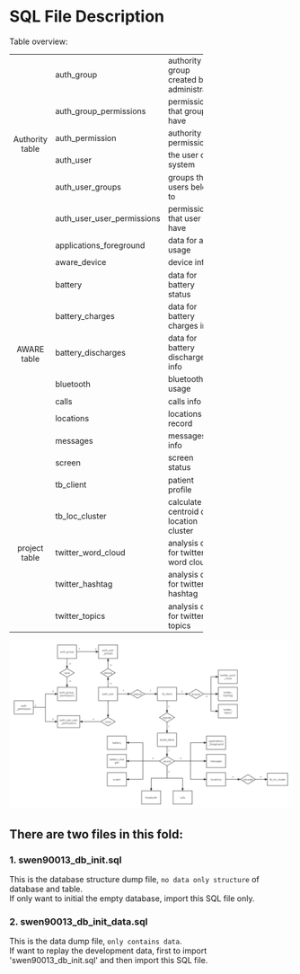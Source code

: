 # SQL File Description
Table overview:
 <table class="relative-table wrapped confluenceTable stickyTableHeaders" style="width: 68.4381%; padding: 0px;" resolved="">
    <thead class="tableFloatingHeaderOriginal" style="position: static; margin-top: 0px; left: 345.989px; z-index: 3; width: 971px; top: 40px;">
    </thead>
    <thead class="tableFloatingHeader" style="display: none;"><tr>
      <th class="confluenceTh"><br></th><th class="confluenceTh">Table Name</th>
      <th class="confluenceTh">Comment</th>
    </tr>
    </thead>
    <colgroup>
      <col style="width: 21.6118%;">
      <col style="width: 45.5946%;">
      <col style="width: 32.7994%;">
    </colgroup>
    <tbody>
    <tr>
      <td style="text-align: center;" rowspan="6" class="confluenceTd">Authority table</td>
      <td colspan="1" class="confluenceTd">auth_group</td>
      <td colspan="1" class="confluenceTd">authority group created by administrator</td>
    </tr>
    <tr>
      <td colspan="1" class="confluenceTd">auth_group_permissions</td>
      <td colspan="1" class="confluenceTd">permissions that groups have&nbsp;</td>
    </tr>
    <tr>
      <td colspan="1" class="confluenceTd">auth_permission</td>
      <td colspan="1" class="confluenceTd">authority permissions</td>
    </tr>
    <tr>
      <td colspan="1" class="confluenceTd">auth_user</td>
      <td colspan="1" class="confluenceTd">the user of system</td>
    </tr>
    <tr>
      <td colspan="1" class="confluenceTd">auth_user_groups</td>
      <td colspan="1" class="confluenceTd">groups that users belong to</td>
    </tr>
    <tr>
      <td colspan="1" class="confluenceTd">auth_user_user_permissions</td>
      <td colspan="1" class="confluenceTd">permissions that user have</td>
    </tr>
    <tr>
      <td style="text-align: center;" rowspan="10" class="confluenceTd">AWARE table</td>
      <td class="confluenceTd">applications_foreground</td>
      <td class="confluenceTd">data for app usage</td>
    </tr>
    <tr>
      <td class="confluenceTd">aware_device</td>
      <td class="confluenceTd">device info</td>
    </tr>
    <tr>
      <td class="confluenceTd">battery</td>
      <td class="confluenceTd">data for battery status</td>
    </tr>
    <tr>
      <td colspan="1" class="confluenceTd">battery_charges</td>
      <td colspan="1" class="confluenceTd">data for battery charges info</td>
    </tr>
    <tr>
      <td colspan="1" class="confluenceTd">battery_discharges</td>
      <td colspan="1" class="confluenceTd">data for battery discharges info</td>
    </tr>
    <tr>
      <td colspan="1" class="confluenceTd">bluetooth</td>
      <td colspan="1" class="confluenceTd">bluetooth usage</td>
    </tr>
    <tr>
      <td colspan="1" class="confluenceTd">calls</td>
      <td colspan="1" class="confluenceTd">calls info</td>
    </tr>
    <tr>
      <td colspan="1" class="confluenceTd">locations</td>
      <td colspan="1" class="confluenceTd">locations record</td>
    </tr>
    <tr>
      <td colspan="1" class="confluenceTd">messages</td>
      <td colspan="1" class="confluenceTd">messages info</td>
    </tr>
    <tr>
      <td colspan="1" class="confluenceTd">screen</td>
      <td colspan="1" class="confluenceTd">screen status</td>
    </tr>
    <tr>
      <td style="text-align: center;" rowspan="6" class="confluenceTd">project table</td>
      <td colspan="1" class="confluenceTd">tb_client</td>
      <td colspan="1" class="confluenceTd">patient profile</td>
    </tr>
    <tr>
      <td colspan="1" class="confluenceTd">tb_loc_cluster</td>
      <td colspan="1" class="confluenceTd">calculate the centroid of location cluster</td>
    </tr>
    <tr>
      <td colspan="1" class="confluenceTd">twitter_word_cloud</td>
      <td colspan="1" class="confluenceTd">analysis data for twitter word cloud</td>
    </tr>
    <tr>
      <td colspan="1" class="confluenceTd">twitter_hashtag</td>
      <td colspan="1" class="confluenceTd">analysis data for twitter hashtag</td>
    </tr>
    <tr>
      <td colspan="1" class="confluenceTd">twitter_topics</td>
      <td colspan="1" class="confluenceTd">analysis data for twitter topics</td>
    </tr>
    </tbody>
  </table>

![image](/backend/DataBase/DB_structure.png)

## There are two files in this fold:

### 1. swen90013_db_init.sql
This is the database structure dump file, `no data only structure` of database and table.<br>
If only want to initial the empty database, import this SQL file only.
  
### 2. swen90013_db_init_data.sql
 This is the data dump file, `only contains data`.<br>
If want to replay the development data, first to import 'swen90013_db_init.sql' and then import this SQL file.

